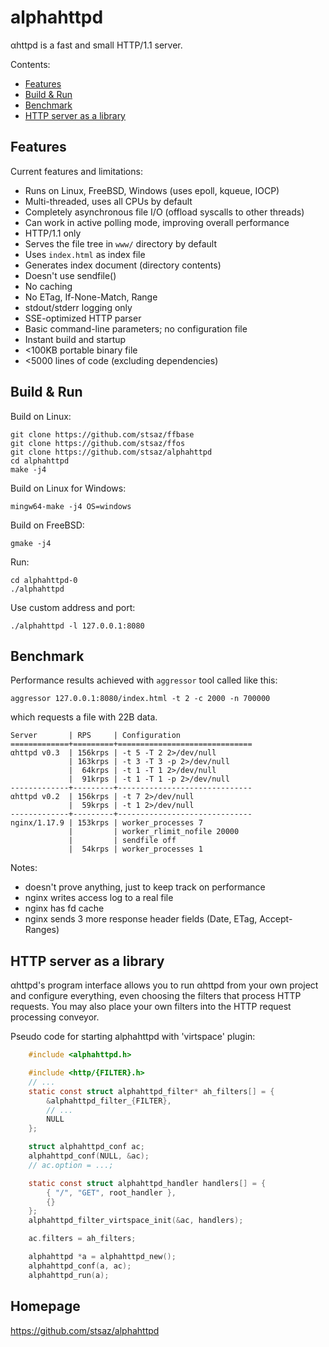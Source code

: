 # alphahttpd

αhttpd is a fast and small HTTP/1.1 server.

Contents:

* [Features](#features)
* [Build & Run](#build---run)
* [Benchmark](#benchmark)
* [HTTP server as a library](#http-server-as-a-library)


## Features

Current features and limitations:

* Runs on Linux, FreeBSD, Windows (uses epoll, kqueue, IOCP)
* Multi-threaded, uses all CPUs by default
* Completely asynchronous file I/O (offload syscalls to other threads)
* Can work in active polling mode, improving overall performance
* HTTP/1.1 only
* Serves the file tree in `www/` directory by default
* Uses `index.html` as index file
* Generates index document (directory contents)
* Doesn't use sendfile()
* No caching
* No ETag, If-None-Match, Range
* stdout/stderr logging only
* SSE-optimized HTTP parser
* Basic command-line parameters; no configuration file
* Instant build and startup
* <100KB portable binary file
* <5000 lines of code (excluding dependencies)


## Build & Run

Build on Linux:

	git clone https://github.com/stsaz/ffbase
	git clone https://github.com/stsaz/ffos
	git clone https://github.com/stsaz/alphahttpd
	cd alphahttpd
	make -j4

Build on Linux for Windows:

	mingw64-make -j4 OS=windows

Build on FreeBSD:

	gmake -j4

Run:

	cd alphahttpd-0
	./alphahttpd

Use custom address and port:

	./alphahttpd -l 127.0.0.1:8080


## Benchmark

Performance results achieved with `aggressor` tool called like this:

	aggressor 127.0.0.1:8080/index.html -t 2 -c 2000 -n 700000

which requests a file with 22B data.

	Server       | RPS     | Configuration
	=============+=========+==============================
	αhttpd v0.3  | 156krps | -t 5 -T 2 2>/dev/null
	             | 163krps | -t 3 -T 3 -p 2>/dev/null
	             |  64krps | -t 1 -T 1 2>/dev/null
	             |  91krps | -t 1 -T 1 -p 2>/dev/null
	-------------+---------+------------------------------
	αhttpd v0.2  | 156krps | -t 7 2>/dev/null
	             |  59krps | -t 1 2>/dev/null
	-------------+---------+------------------------------
	nginx/1.17.9 | 153krps | worker_processes 7
	             |         | worker_rlimit_nofile 20000
	             |         | sendfile off
	             |  54krps | worker_processes 1

Notes:

* doesn't prove anything, just to keep track on performance
* nginx writes access log to a real file
* nginx has fd cache
* nginx sends 3 more response header fields (Date, ETag, Accept-Ranges)


## HTTP server as a library

αhttpd's program interface allows you to run αhttpd from your own project and configure everything, even choosing the filters that process HTTP requests.
You may also place your own filters into the HTTP request processing conveyor.

Pseudo code for starting alphahttpd with 'virtspace' plugin:

```C
	#include <alphahttpd.h>

	#include <http/{FILTER}.h>
	// ...
	static const struct alphahttpd_filter* ah_filters[] = {
		&alphahttpd_filter_{FILTER},
		// ...
		NULL
	};

	struct alphahttpd_conf ac;
	alphahttpd_conf(NULL, &ac);
	// ac.option = ...;

	static const struct alphahttpd_handler handlers[] = {
		{ "/", "GET", root_handler },
		{}
	};
	alphahttpd_filter_virtspace_init(&ac, handlers);

	ac.filters = ah_filters;

	alphahttpd *a = alphahttpd_new();
	alphahttpd_conf(a, ac);
	alphahttpd_run(a);
```


## Homepage

https://github.com/stsaz/alphahttpd
